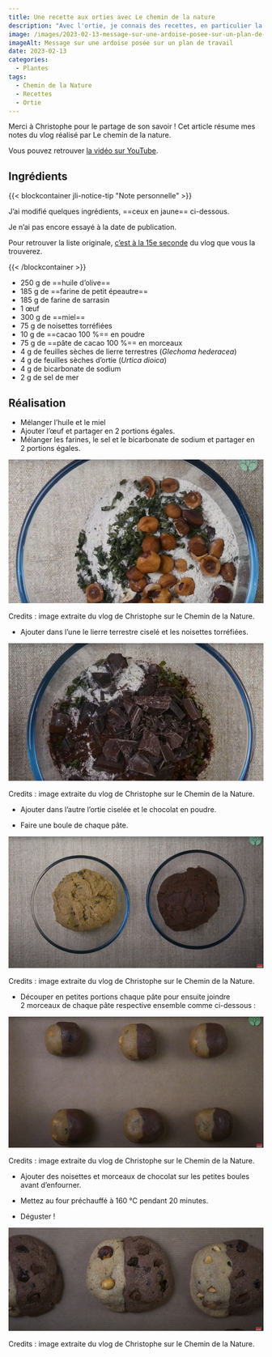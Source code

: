 ```yaml
---
title: Une recette aux orties avec Le chemin de la nature
description: "Avec l'ortie, je connais des recettes, en particulier la soupe aux orties. Mais avec le lierre terrestre, je ne connaissais pour cette recette."
image: /images/2023-02-13-message-sur-une-ardoise-posee-sur-un-plan-de-travail.jpg
imageAlt: Message sur une ardoise posée sur un plan de travail
date: 2023-02-13
categories:
  - Plantes
tags:
  - Chemin de la Nature
  - Recettes
  - Ortie
---
```


Merci à Christophe pour le partage de son savoir ! Cet article résume mes notes du vlog réalisé par Le chemin de la nature.

<!-- more -->

Vous pouvez retrouver [la vidéo sur YouTube](https://www.youtube.com/watch?v=hlr107VfCqE).

## Ingrédients

{{< blockcontainer jli-notice-tip "Note personnelle"  >}}

J’ai modifié quelques ingrédients, ==ceux en jaune== ci-dessous.

Je n’ai pas encore essayé à la date de publication.

Pour retrouver la liste originale, [c’est à la 15e seconde](https://youtu.be/hlr107VfCqE?t=15) du vlog que vous la trouverez.

{{< /blockcontainer >}}

- 250 g de ==huile d’olive==
- 185 g de ==farine de petit épeautre==
- 185 g de farine de sarrasin
- 1 œuf
- 300 g de ==miel==
- 75 g de noisettes torréfiées
- 10 g de ==cacao 100 %== en poudre
- 75 g de ==pâte de cacao 100 %== en morceaux
- 4 g de feuilles sèches de lierre terrestres (_Glechoma hederacea_)
- 4 g de feuilles sèches d’ortie (_Urtica dioica_)
- 4 g de bicarbonate de sodium
- 2 g de sel de mer

## Réalisation

- Mélanger l’huile et le miel
- Ajouter l’œuf et partager en 2 portions égales.
- Mélanger les farines, le sel et le bicarbonate de sodium et partager en 2 portions égales.

![Un bol de cuisine avec des noisettes, des feuilles en morceaux sur de la farine](images/Un-bol-de-cuisine-avec-des-noisettes-des-feuilles-en-morceaux-sur-de-la-farine.jpg)

Credits : image extraite du vlog de Christophe sur le Chemin de la Nature.

- Ajouter dans l’une le lierre terrestre ciselé et les noisettes torréfiées.

![Un bol de cuisine avec le chocolat, des feuilles en morceaux sur de la farine](images/Un-bol-de-cuisine-avec-le-chocolat-des-feuilles-en-morceaux-sur-de-la-farine.jpg)

Credits : image extraite du vlog de Christophe sur le Chemin de la Nature.

- Ajouter dans l’autre l’ortie ciselée et le chocolat en poudre.

- Faire une boule de chaque pâte.

![2 bols avec les pâtes malaxées](images/2-bols-avec-les-pates-malaxees.jpg)

Credits : image extraite du vlog de Christophe sur le Chemin de la Nature.

- Découper en petites portions chaque pâte pour ensuite joindre 2 morceaux de chaque pâte respective ensemble comme ci-dessous :

![6 boules bicouleur](images/6-boules-bi-couleurs.jpg)

Credits : image extraite du vlog de Christophe sur le Chemin de la Nature.

- Ajouter des noisettes et morceaux de chocolat sur les petites boules avant d’enfourner.

- Mettez au four préchauffé à 160 °C pendant 20 minutes.

- Déguster !

![Les boules prêtes à déguster](images/les-boules-pretes-a-deguster.jpg)

Credits : image extraite du vlog de Christophe sur le Chemin de la Nature.
